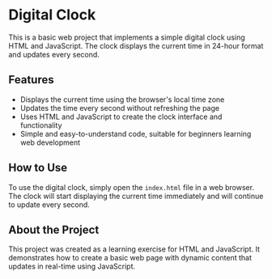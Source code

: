 <h1>Digital Clock</h1>
    <p>This is a basic web project that implements a simple digital clock using HTML and JavaScript. The clock displays the current time in 24-hour format and updates every second.</p>
    <h2>Features</h2>
<ul>
    <li>Displays the current time using the browser's local time zone</li>
    <li>Updates the time every second without refreshing the page</li>
    <li>Uses HTML and JavaScript to create the clock interface and functionality</li>
    <li>Simple and easy-to-understand code, suitable for beginners learning web development</li>
</ul>

<h2>How to Use</h2>
<p>To use the digital clock, simply open the <code>index.html</code> file in a web browser. The clock will start displaying the current time immediately and will continue to update every second.</p>

<h2>About the Project</h2>
<p>This project was created as a learning exercise for HTML and JavaScript. It demonstrates how to create a basic web page with dynamic content that updates in real-time using JavaScript.</p>


